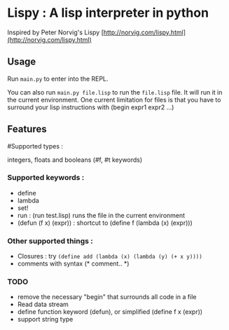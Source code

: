 # Lispy : A lisp interpreter in python

Inspired by Peter Norvig's Lispy [http://norvig.com/lispy.html](http://norvig.com/lispy.html)

## Usage

Run `main.py` to enter into the REPL.

You can also run `main.py file.lisp` to run the `file.lisp` file. It will run it in the current environment. One current limitation for files is that you have to surround your lisp instructions with (begin expr1 expr2 ...)

## Features

#Supported types :

integers, floats and booleans (#f, #t keywords)

### Supported keywords :
- define
- lambda
- set!
- run  : (run test.lisp) runs the file in the current environment
- (defun (f x) (expr)) : shortcut to (define f (lambda (x) (expr)))

### Other supported things :
- Closures : try `(define add (lambda (x) (lambda (y) (+ x y))))`
- comments with syntax (* comment.. *)


### TODO
- remove the necessary "begin" that surrounds all code in a file
- Read data stream
- define function keyword (defun), or simplified (define f x (expr))
- support string type

